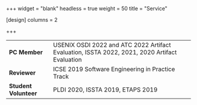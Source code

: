 +++
widget = "blank"
headless = true
weight = 50
title = "Service"

[design]
    columns = 2

+++


<table>
  <tbody>
    <tr>
      <td><b>PC Member</b></td>
      <td>USENIX OSDI 2022 and ATC 2022 Artifact Evaluation, ISSTA 2022, 2021, 2020 Artifact Evaluation</td>
    </tr>
    <tr>
      <td><b>Reviewer</b></td>
      <td>ICSE 2019 Software Engineering in Practice Track</td>
    </tr>
    <tr>
      <td><b>Student Volunteer</b></td>
      <td>PLDI 2020, ISSTA 2019, ETAPS 2019</td>
    </tr>
  </tbody>
</table>